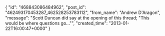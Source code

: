  {
   "id": "468843086484962",
   "post_id": "462493170453287_462528253783112",
   "from_name": "Andrew D'Aragon",
   "message": "Scott Duncan did say at the opening of this thread; \"This would be where questions go...\"",
   "created_time": "2013-01-22T16:00:47+0000"
 }
